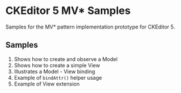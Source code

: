 # CKEditor 5 MV* Samples

Samples for the MV* pattern implementation prototype for CKEditor 5.

## Samples

1. Shows how to create and observe a Model
2. Shows how to create a simple View
3. Illustrates a Model - View binding
4. Example of `bindAttr()` helper usage
5. Example of View extension
